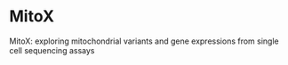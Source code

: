 # MitoX
MitoX: exploring mitochondrial variants and gene expressions from single cell sequencing assays
